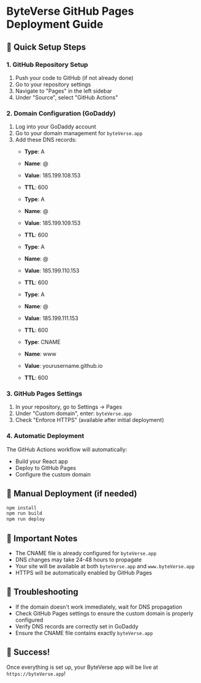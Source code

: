 # ByteVerse GitHub Pages Deployment Guide

## 🚀 Quick Setup Steps

### 1. GitHub Repository Setup
1. Push your code to GitHub (if not already done)
2. Go to your repository settings
3. Navigate to "Pages" in the left sidebar
4. Under "Source", select "GitHub Actions"

### 2. Domain Configuration (GoDaddy)
1. Log into your GoDaddy account
2. Go to your domain management for `byteVerse.app`
3. Add these DNS records:
   - **Type**: A
   - **Name**: @
   - **Value**: 185.199.108.153
   - **TTL**: 600

   - **Type**: A
   - **Name**: @
   - **Value**: 185.199.109.153
   - **TTL**: 600

   - **Type**: A
   - **Name**: @
   - **Value**: 185.199.110.153
   - **TTL**: 600

   - **Type**: A
   - **Name**: @
   - **Value**: 185.199.111.153
   - **TTL**: 600

   - **Type**: CNAME
   - **Name**: www
   - **Value**: yourusername.github.io
   - **TTL**: 600

### 3. GitHub Pages Settings
1. In your repository, go to Settings → Pages
2. Under "Custom domain", enter: `byteVerse.app`
3. Check "Enforce HTTPS" (available after initial deployment)

### 4. Automatic Deployment
The GitHub Actions workflow will automatically:
- Build your React app
- Deploy to GitHub Pages
- Configure the custom domain

## 🔧 Manual Deployment (if needed)
```bash
npm install
npm run build
npm run deploy
```

## 📝 Important Notes
- The CNAME file is already configured for `byteVerse.app`
- DNS changes may take 24-48 hours to propagate
- Your site will be available at both `byteVerse.app` and `www.byteVerse.app`
- HTTPS will be automatically enabled by GitHub Pages

## 🐛 Troubleshooting
- If the domain doesn't work immediately, wait for DNS propagation
- Check GitHub Pages settings to ensure the custom domain is properly configured
- Verify DNS records are correctly set in GoDaddy
- Ensure the CNAME file contains exactly `byteVerse.app`

## 🎉 Success!
Once everything is set up, your ByteVerse app will be live at `https://byteVerse.app`!
